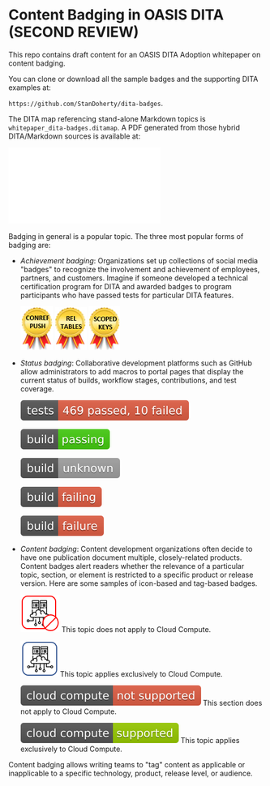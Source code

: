 # Content Badging in OASIS DITA (SECOND REVIEW)

This repo contains draft content for an OASIS DITA Adoption whitepaper on content badging. 

You can clone or download all the sample badges and the supporting DITA examples at:

`https://github.com/StanDoherty/dita-badges`.

The DITA map referencing stand-alone Markdown topics is `whitepaper_dita-badges.ditamap`. A PDF generated from those hybrid DITA/Markdown sources is available at:

![DITA Badging PDF](pdf/whitepaper_dita-badges.pdf)

Badging in general is a popular topic. The three most popular forms of badging are:

* *Achievement badging*: Organizations set up collections of social media "badges" to recognize the involvement and achievement of employees, partners, and customers. Imagine if someone developed a technical certification program for DITA and awarded badges to program participants who have passed tests for particular DITA features.  

  ![DITA conref push expert](./images/badge_dita_conref-push.png)  ![DITA reltables expert](./images/badge_dita_reltables.png)  ![DITA scoped keys expert](./images/badge_dita_scopedkeys.png)

* *Status badging*: Collaborative development platforms such as GitHub allow administrators to add macros to portal pages that display the current status of builds, workflow stages, contributions, and test coverage.

  ![Test status](./images/badge_tests_pass-fail.svg)
  
  ![Build status passing](./images/badge_build_passing.svg)

  ![Build status unknown](./images/badge_build_unknown.svg)

  ![Build status failing](./images/badge_build_failing.svg)

  ![Build status failure](./images/badge_build_failure.svg)
    
* *Content badging*: Content development organizations often decide to have one publication document multiple,  closely-related products. Content badges alert readers whether the relevance of a particular topic, section, or element is restricted to a specific product or release version. Here are some samples of icon-based and tag-based badges.

  ![Topic not applicable to Cloud Compute](./images/badge_cloud-compute_no.png) This topic does not apply to Cloud Compute.

  ![Topic applicable only to Cloud Compute](./images/badge_cloud-compute_yes.png) This topic applies exclusively to Cloud Compute.

  ![Not applicable to Cloud Compute](./images/tag_cloud-compute_not-supported.svg) This section does not apply to Cloud Compute.
  
  ![Applicable only to Cloud Compute](./images/tag_cloud-compute_supported.svg) This topic applies exclusively to Cloud Compute. 

Content badging allows writing teams to "tag" content as applicable or inapplicable to a specific technology, product, release level, or audience. 
